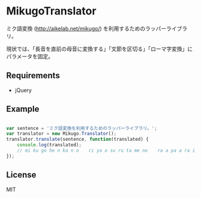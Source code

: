 MikugoTranslator
================

ミク語変換 (http://aikelab.net/mikugo/) を利用するためのラッパーライブラリ。


現状では、「長音を直前の母音に変換する」「文節を区切る」「ローマ字変換」にパラメータを固定。

## Requirements
* jQuery


## Example
```JavaScript

var sentence = 'ミク語変換を利用するためのラッパーライブラリ。';
var translator = new Mikugo.Translator();
translator.translate(sentence, function(translated) {
    console.log(translated);
    // mi ku go he n ka n o 　 ri yo o su ru ta me no 　 ra a pa a ra i bu ra ri
});
```


## License
MIT